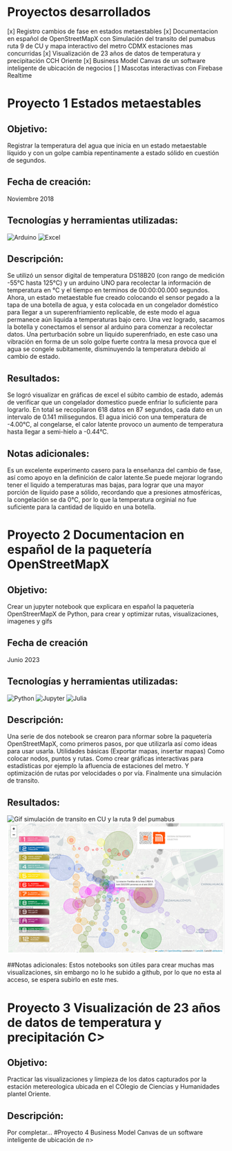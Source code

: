 # Proyectos desarrollados

[x] Registro cambios de fase en estados metaestables
[x] Documentacion en español de OpenStreetMapX con Simulación del transito del pumabus ruta 9 de CU y mapa interactivo del metro CDMX estaciones mas concurridas
[x] Visualización de 23 años de datos de temperatura y precipitación CCH Oriente
[x] Business Model Canvas de un software inteligente de ubicación de negocios
[ ] Mascotas interactivas con Firebase Realtime

# Proyecto 1 Estados metaestables
## Objetivo: 
Registrar la temperatura del agua que inicia en un estado metaestable líquido y con un golpe cambia repentinamente a estado sólido en cuestión de segundos.
## Fecha de creación:
Noviembre 2018
## Tecnologías y herramientas utilizadas:
![Arduino](https://img.shields.io/badge/Arduino-00979D?style=for-the-badge&logo=Arduino&logoColor=white)
![Excel](https://img.shields.io/badge/Excel-217346?style=for-the-badge&logo=microsoft-excel&logoColor=white)

## Descripción:
Se utilizó un sensor digital de temperatura DS18B20 (con rango de medición -55°C hasta 125°C) y un arduino UNO para recolectar la información de temperatura en °C y el tiempo en terminos de 00:00:00.000 segundos.
Ahora, un estado metaestable fue creado colocando el sensor pegado a la tapa de una botella de agua, y esta colocada en un congelador doméstico para llegar a un superenfriamiento replicable, de este modo el agua permanece aún liquida a temperaturas bajo cero. Una vez logrado, sacamos la botella y conectamos el sensor al arduino para comenzar a recolectar datos. 
Una perturbación sobre un liquido superenfriado, en este caso una vibración en forma de un solo golpe fuerte contra la mesa provoca que el agua se congele subitamente, disminuyendo la temperatura debido al cambio de estado.

## Resultados: 
Se logró visualizar en gráficas de excel el súbito cambio de estado, además de verificar que un congelador domestico puede enfriar lo suficiente para lograrlo. 
En total se recopilaron 618 datos en 87 segundos, cada dato en un intervalo de 0.141 milisegundos.
El agua inició con una temperatura de -4.00°C, al congelarse, el calor latente provoco un aumento de temperatura hasta llegar a semi-hielo a -0.44°C.

## Notas adicionales:
Es un excelente experimento casero para la enseñanza del cambio de fase, así como apoyo en la definición de calor latente.Se puede mejorar logrando tener el liquido a temperaturas mas bajas, para lograr que una mayor porción de líquido pase a sólido, recordando que a presiones atmosféricas, la congelación se da 0°C, por lo que la temperatura orginial no fue suficiente para la cantidad de líquido en una botella.
 
# Proyecto 2 Documentacion en español de la paquetería  OpenStreetMapX

## Objetivo: 
Crear un jupyter notebook que explicara en español la paquetería OpenStreerMapX de Python, para crear y optimizar rutas, visualizaciones, imagenes y gifs
## Fecha de creación 
Junio 2023
## Tecnologías y herramientas utilizadas:
![Python](https://img.shields.io/badge/Python-3776AB?style=for-the-badge&logo=python&logoColor=white)
![Jupyter](https://img.shields.io/badge/Jupyter-F37626?style=for-the-badge&logo=Jupyter&logoColor=white)
![Julia](https://img.shields.io/badge/Julia-1.9-blue?logo=julia)

## Descripción:
Una serie de dos notebook se crearon para nformar sobre la paquetería OpenStreetMapX, como primeros pasos, por que utilizarla así como ideas para usar usarla. Utilidades básicas (Exportar mapas, insertar mapas)
Como colocar nodos, puntos y rutas.
Como crear gráficas interactivas para estadísticas por ejemplo la afluencia de estaciones del metro. Y optimización de rutas por velocidades o por vía.
Finalmente una simulación de transito.

## Resultados:
![Gif simulación de transito en CU y la ruta 9 del pumabus](./imagenes/anim_ttc.gif)
![Logo del proyecto](./imagenes/simulacionMetro.png)

##Notas adicionales:
Estos notebooks son útiles para crear muchas mas visualizaciones, sin embargo no lo he subido a github, por lo que no esta al acceso, se espera subirlo en este mes.

# Proyecto 3 Visualización de 23 años de datos de temperatura y precipitación C>

## Objetivo:
Practicar las visualizaciones y limpieza de los datos capturados por la estación metereologica ubicada en el COlegio de Ciencias y Humanidades plantel Oriente.
 
## Descripción:
Por completar...
#Proyecto 4 Business Model Canvas de un software inteligente de ubicación de n>


